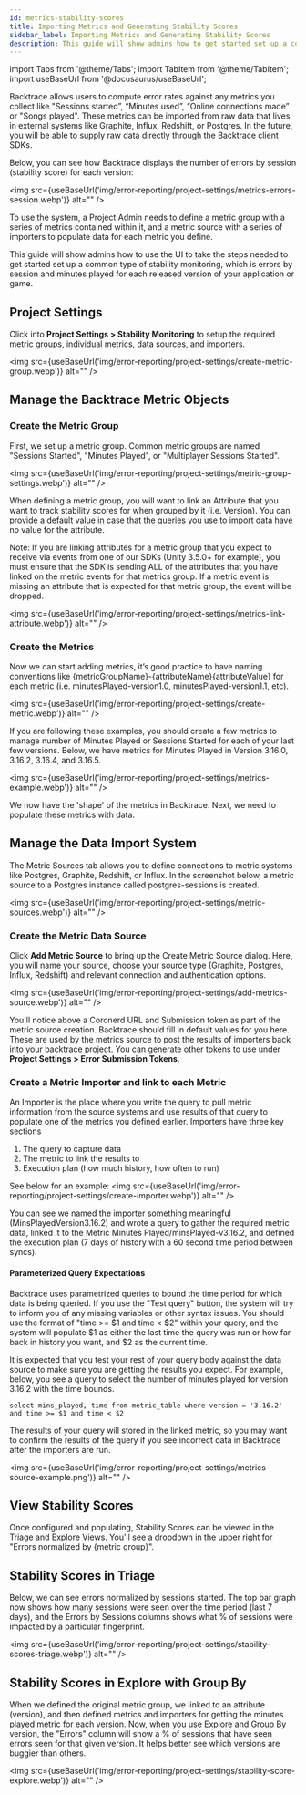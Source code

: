 ```yaml
---
id: metrics-stability-scores
title: Importing Metrics and Generating Stability Scores
sidebar_label: Importing Metrics and Generating Stability Scores
description: This guide will show admins how to get started set up a common type of stability monitoring.
---
```


import Tabs from '@theme/Tabs';
import TabItem from '@theme/TabItem';
import useBaseUrl from '@docusaurus/useBaseUrl';

Backtrace allows users to compute error rates against any metrics you collect like "Sessions started”, “Minutes used”, “Online connections made” or "Songs played". These metrics can be imported from raw data that lives in external systems like Graphite, Influx, Redshift, or Postgres. In the future, you will be able to supply raw data directly through the Backtrace client SDKs.

Below, you can see how Backtrace displays the number of errors by session (stability score) for each version:

<img src={useBaseUrl('img/error-reporting/project-settings/metrics-errors-session.webp')} alt="" />

To use the system, a Project Admin needs to define a metric group with a series of metrics contained within it, and a metric source with a series of importers to populate data for each metric you define.

This guide will show admins how to use the UI to take the steps needed to get started set up a common type of stability monitoring, which is errors by session and minutes played for each released version of your application or game.

## Project Settings

Click into **Project Settings > Stability Monitoring** to setup the required metric groups, individual metrics, data sources, and importers.

<img src={useBaseUrl('img/error-reporting/project-settings/create-metric-group.webp')} alt="" />

## Manage the Backtrace Metric Objects

### Create the Metric Group

First, we set up a metric group. Common metric groups are named "Sessions Started", "Minutes Played", or "Multiplayer Sessions Started".

<img src={useBaseUrl('img/error-reporting/project-settings/metric-group-settings.webp')} alt="" />

When defining a metric group, you will want to link an Attribute that you want to track stability scores for when grouped by it (i.e. Version). You can provide a default value in case that the queries you use to import data have no value for the attribute.

Note: If you are linking attributes for a metric group that you expect to receive via events from one of our SDKs (Unity 3.5.0+ for example), you must ensure that the SDK is sending ALL of the attributes that you have linked on the metric events for that metrics group. If a metric event is missing an attribute that is expected for that metric group, the event will be dropped.

<img src={useBaseUrl('img/error-reporting/project-settings/metrics-link-attribute.webp')} alt="" />

### Create the Metrics

Now we can start adding metrics, it’s good practice to have naming conventions like {metricGroupName}-{attributeName}{attributeValue} for each metric (i.e. minutesPlayed-version1.0, minutesPlayed-version1.1, etc).

<img src={useBaseUrl('img/error-reporting/project-settings/create-metric.webp')} alt="" />

If you are following these examples, you should create a few metrics to manage number of Minutes Played or Sessions Started for each of your last few versions. Below, we have metrics for Minutes Played in Version 3.16.0, 3.16.2, 3.16.4, and 3.16.5.

<img src={useBaseUrl('img/error-reporting/project-settings/metrics-example.webp')} alt="" />

We now have the 'shape' of the metrics in Backtrace. Next, we need to populate these metrics with data.

## Manage the Data Import System

The Metric Sources tab allows you to define connections to metric systems like Postgres, Graphite, Redshift, or Influx. In the screenshot below, a metric source to a Postgres instance called postgres-sessions is created.

<img src={useBaseUrl('img/error-reporting/project-settings/metric-sources.webp')} alt="" />

### Create the Metric Data Source

Click **Add Metric Source** to bring up the Create Metric Source dialog. Here, you will name your source, choose your source type (Graphite, Postgres, Influx, Redshift) and relevant connection and authentication options.

<img src={useBaseUrl('img/error-reporting/project-settings/add-metrics-source.webp')} alt="" />

You'll notice above a Coronerd URL and Submission token as part of the metric source creation. Backtrace should fill in default values for you here. These are used by the metrics source to post the results of importers back into your backtrace project. You can generate other tokens to use under **Project Settings > Error Submission Tokens**.

### Create a Metric Importer and link to each Metric

An Importer is the place where you write the query to pull metric information from the source systems and use results of that query to populate one of the metrics you defined earlier. Importers have three key sections

1. The query to capture data
1. The metric to link the results to
1. Execution plan (how much history, how often to run)

See below for an example:
<img src={useBaseUrl('img/error-reporting/project-settings/create-importer.webp')} alt="" />

You can see we named the importer something meaningful (MinsPlayedVersion3.16.2) and wrote a query to gather the required metric data, linked it to the Metric Minutes Played/minsPlayed-v3.16.2, and defined the execution plan (7 days of history with a 60 second time period between syncs).

#### Parameterized Query Expectations

Backtrace uses parametrized queries to bound the time period for which data is being queried. If you use the "Test query" button, the system will try to inform you of any missing variables or other syntax issues. You should use the format of "time >= $1 and time < $2" within your query, and the system will populate $1 as either the last time the query was run or how far back in history you want, and $2 as the current time.

It is expected that you test your rest of your query body against the data source to make sure you are getting the results you expect. For example, below, you see a query to select the number of minutes played for version 3.16.2 with the time bounds.

`select mins_played, time from metric_table where version = '3.16.2' and time >= $1 and time < $2`

The results of your query will stored in the linked metric, so you may want to confirm the results of the query if you see incorrect data in Backtrace after the importers are run.

<img src={useBaseUrl('img/error-reporting/project-settings/metrics-source-example.png')} alt="" />

## View Stability Scores

Once configured and populating, Stability Scores can be viewed in the Triage and Explore Views. You'll see a dropdown in the upper right for "Errors normalized by {metric group}".

## Stability Scores in Triage

Below, we can see errors normalized by sessions started. The top bar graph now shows how many sessions were seen over the time period (last 7 days), and the Errors by Sessions columns shows what % of sessions were impacted by a particular fingerprint.

<img src={useBaseUrl('img/error-reporting/project-settings/stability-scores-triage.webp')} alt="" />

## Stability Scores in Explore with Group By

When we defined the original metric group, we linked to an attribute (version), and then defined metrics and importers for getting the minutes played metric for each version. Now, when you use Explore and Group By version, the "Errors" column will show a % of sessions that have seen errors seen for that given version. It helps better see which versions are buggier than others.

<img src={useBaseUrl('img/error-reporting/project-settings/stability-score-explore.webp')} alt="" />
